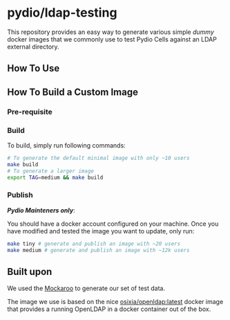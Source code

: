 # pydio/ldap-testing

This repository provides an easy way to generate various simple _dummy_ docker images that we commonly use to test Pydio Cells against an LDAP external directory.

## How To Use

## How To Build a Custom Image

### Pre-requisite

### Build

To build, simply run following commands:

```sh
# To generate the default minimal image with only ~10 users
make build
# To generate a larger image
export TAG=medium && make build
```

### Publish

***Pydio Mainteners only***:

You should have a docker account configured on your machine.
Once you have modified and tested the image you want to update, only run:

```sh
make tiny # generate and publish an image with ~20 users
make medium # generate and publish an image with ~12k users
```

## Built upon

We used the [Mockaroo](https://mockaroo.com/) to generate our set of test data.

The image we use is based on the nice [osixia/openldap:latest](https://github.com/osixia/docker-openldap) docker image that provides a running OpenLDAP in a docker container out of the box.
